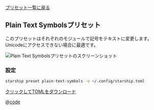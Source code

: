 [プリセット一覧に戻る](./README.md#plain-text-symbols)

## Plain Text Symbolsプリセット

このプリセットはそれぞれのモジュールで記号をテキストに変更します。 Unicodeにアクセスできない場合に最適です。

![Plain Text Symbolsプリセットのスクリーンショット](/presets/img/plain-text-symbols.png)

### 設定

```sh
starship preset plain-text-symbols -o ~/.config/starship.toml
```

[クリックしてTOMLをダウンロード](/presets/toml/plain-text-symbols.toml)

@[code](../../.vuepress/public/presets/toml/plain-text-symbols.toml)
